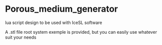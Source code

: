 # Porous_medium_generator

lua script design to be used with IceSL software

A .stl file root system exemple is provided, but you can easily use whatever suit your needs
